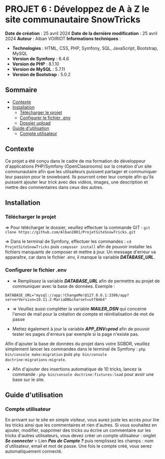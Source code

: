 # PROJET 6 : Développez de A à Z le site communautaire SnowTricks

**Date de création** : 25 avril 2024
**Date de la dernière modification** : 25 avril 2024
**Auteur** : Alban VOIRIOT
**Informations techniques** :

- **Technologies** : HTML, CSS, PHP, Symfony, SQL, JavaScript, Bootstrap, MySQL
- **Version de Symfony** : 6.4.6
- **Version de PHP** : 8.1.10
- **Version de MySQL** : 5.7.11
- **Version de Bootstrap** : 5.0.2

## Sommaire

- [Contexte](#contexte)
- [Installation](#installation)
  - [Télécharger le projet](#télécharger-le-projet)
  - [Configurer le fichier .env](#configurer-le-fichier-env)
  - [Dossier upload](#dossier-upload)
- [Guide d'utilisation](#guide-dutilisation)
  - [Compte utilisateur](#compte-utilisateur)

## Contexte

Ce projet a été conçu dans le cadre de ma formation de développeur d'applications PHP/Symfony (OpenClassrooms) sur la création d'un site communautaire afin que les utilsaiteurs puissent partager et communiquer leur passion pour le snowboard. Ils pourront créer leur compte afin qu'ils puissent ajouter leur trick avec des vidéos, images, une description et mettre des commentaires dans ceux des autres.

## Installation

### Télécharger le projet

=> Pour télécharger le dossier, veuillez effectuer la commande GIT : `git clone https://github.com/Alban2001/ProjetSiteSnowTricks.git`

=> Dans le terminal de Symfony, effectuer les commandes : `cd ProjetSiteSnowTricks` puis `composer install` afin de pouvoir installer les fichiers manquants de composer et mettre à jour. Un message d'erreur va apparaître, car dans le fichier .env, il manque la variable **_DATABASE_URL_**.

### Configurer le fichier .env

- => Remplissez la variable **_DATABASE_URL_** afin de permettre au projet de communiquer avec la base de données.
  Exemple :

```
DATABASE_URL="mysql://app:!ChangeMe!@127.0.0.1:3306/app?serverVersion=10.11.2-MariaDB&charset=utf8mb4"
```

- => Veuillez aussi compléter la variable **_MAILER_DSN_** qui concerne l'envoi de mail pour la création de compte et réinitialisation de mot de passe

- Mettez également à jour la variable **_APP_ENV=prod_** afin de pouvoir tester les pages d'erreurs par exemple si la page n'existe pas.

Afin d'ajouter la base de données du projet dans votre SGBDR, veuillez simplement lancer les commandes dans le terminal de Symfony : `php bin/console make:migration` puis `php bin/console doctrine:migrations:migrate`.

- Afin d'ajouter des insertions automatique de 10 tricks, lancez la commande : `php bin/console doctrine:fixtures:load` pour avoir une base sur le site.

## Guide d'utilisation

### Compte utilisateur

En arrivant sur le site en simple visiteur, vous aurez juste les accès pour lire les tricks ainsi que les commentaires et rien d'autres.
Si vous souhaitez en ajouter, modifier, supprimer des tricks ou écrire un commentaire sur les tricks d'autres utilisateurs, vous devez créer un compte utilisateur : onglet **_Se connecter_** > Lien **_Pas de Compte ?_** puis remplissez les champs : nom d'utilisateur, email et mot de passe. Une fois le compte créé, vous serez automatiquement connecté.

